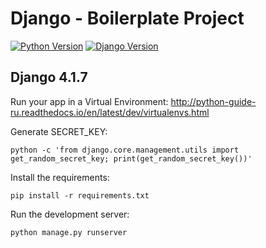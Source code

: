 # Django - Boilerplate Project

[![Python Version](https://img.shields.io/badge/python-3.11-brightgreen.svg)](https://python.org)
[![Django Version](https://img.shields.io/badge/django-5.1-brightgreen.svg)](https://djangoproject.com)

## Django 4.1.7

Run your app in a Virtual Environment: http://python-guide-ru.readthedocs.io/en/latest/dev/virtualenvs.html

Generate SECRET_KEY:
```shell
python -c 'from django.core.management.utils import get_random_secret_key; print(get_random_secret_key())'
```

Install the requirements:
```shell
pip install -r requirements.txt
```

Run the development server:
```shell
python manage.py runserver
```